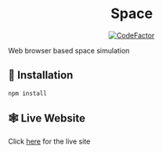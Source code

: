 <h1 align="center">Space</h1>
<p align="center"><a href="https://www.codefactor.io/repository/github/matthewkayne/space"><img src="https://www.codefactor.io/repository/github/matthewkayne/space/badge" alt="CodeFactor" /></a></p>

Web browser based space simulation

## 🧠 Installation

```
npm install
```

## 🕸 Live Website

Click [here](https://www.matthewkayne.me) for the live site
